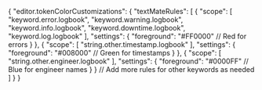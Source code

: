 {
    "editor.tokenColorCustomizations": {
        "textMateRules": [
            {
                "scope": [
                    "keyword.error.logbook",
                    "keyword.warning.logbook",
                    "keyword.info.logbook",
                    "keyword.downtime.logbook",
                    "keyword.log.logbook"
                ],
                "settings": {
                    "foreground": "#FF0000"  // Red for errors
                }
            },
            {
                "scope": [
                    "string.other.timestamp.logbook"
                ],
                "settings": {
                    "foreground": "#008000"  // Green for timestamps
                }
            },
            {
                "scope": [
                    "string.other.engineer.logbook"
                ],
                "settings": {
                    "foreground": "#0000FF"  // Blue for engineer names
                }
            }
            // Add more rules for other keywords as needed
        ]
    }
}
